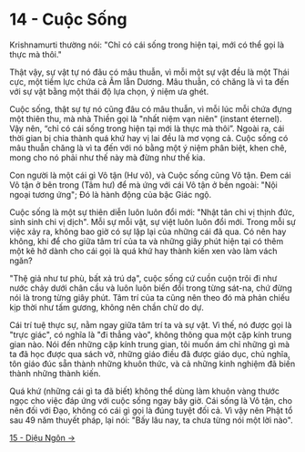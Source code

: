 # 14 - Cuộc Sống

Krishnamurti thường nói: "Chỉ có cái sống trong hiện tại, mới có thể gọi là thực
mà thôi."

Thật vậy, sự vật tự nó đâu có mâu thuẫn, vì mỗi một sự vật đều là một Thái cực,
một tiềm lực chứa cả Âm lẫn Dương. Mâu thuẫn, có chăng là vì ta đến với sự vật
bằng một thái độ lựa chọn, ý niệm ưa ghét.

Cuộc sống, thật sự tự nó cũng đâu có mâu thuẫn, vì mỗi lúc mỗi chứa đựng một
thiên thu, mà nhà Thiền gọi là "nhất niệm vạn niên" (instant éternel). Vậy nên,
“chỉ có cái sống trong hiện tại mới là thực mà thôi”. Ngoài ra, cái thời gian
bị chia thành quá khứ hay vị lai đều là mơ vọng cả. Cuộc sống có mâu thuẫn chăng
là vì ta đến với nó bằng một ý niệm phân biệt, khen chê, mong cho nó phải như
thế này mà đừng như thế kia.

Con người là một cái gì Vô tận (Hư vô), và Cuộc sống cũng Vô tận. Đem cái Vô tận
ở bên trong (Tâm hư) để mà ứng với cái Vô tận ở bên ngoài: "Nội ngoại tương
ứng"; Đó là hành động của bậc Giác ngộ.

Cuộc sống là một sự thiên diễn luôn luôn đổi mới: "Nhật tân chi vị thịnh đức,
sinh sinh chi vị dịch". Mỗi sự mỗi vật, sự việt luôn luôn đổi mới. Trong mỗi sự
việc xảy ra, không bao giờ có sự lặp lại của những cái đã qua. Có nên hay không,
khi để cho giữa tâm trí của ta và những giây phút hiện tại có thêm một kẽ hở
dành cho cái gọi là quá khứ hay thành kiến xen vào làm vách ngăn?

"Thệ giả như tư phù, bất xả trú dạ", cuộc sống cứ cuồn cuộn trôi đi như nước
chảy dưới chân cầu và luôn luôn biến đổi trong từng sát-na, chứ đừng nói là
trong từng giây phút. Tâm trí của ta cũng nên theo đó mà phản chiếu kịp thời như
tấm gương, không nên chần chừ do dự.

Cái trí tuệ thực sự, nằm ngay giữa tâm trí ta và sự vật. Vì thế, nó được gọi là
"trực giác", có nghĩa là "đi thẳng vào", không thông qua một cặp kính trung gian
nào. Nói đến những cặp kính trung gian, tôi muốn ám chỉ những gì mà ta đã học
được qua sách vở, những giáo điều đã được giáo dục, chủ nghĩa, tôn giáo đúc sẵn
thành những khuôn thức, và cả những kinh nghiệm đã biến thành những thành kiến.

Quá khứ (những cái gì ta đã biết) không thể dùng làm khuôn vàng thước ngọc cho
việc đáp ứng với cuộc sống ngay bây giờ. Cái sống là Vô tận, cho nên đối với
Đạo, không có cái gì gọi là đúng tuyệt đối cả. Vì vậy nên Phật tổ sau 49 năm
thuyết pháp, lại nói: "Bấy lâu nay, ta chưa từng nói một lời nào".

[15 - Diệu Ngôn &rarr;](https://github.com/thaicuc/tinh-hoa-dao-hoc/blob/master/15-dieu-ngon.md)
